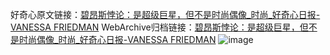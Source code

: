 好奇心原文链接：[碧昂斯悖论：是超级巨星，但不是时尚偶像_时尚_好奇心日报-VANESSA FRIEDMAN](https://www.qdaily.com/articles/1685.html)
WebArchive归档链接：[碧昂斯悖论：是超级巨星，但不是时尚偶像_时尚_好奇心日报-VANESSA FRIEDMAN](http://web.archive.org/web/20190623150024/https://www.qdaily.com/articles/1685.html)
![image](http://ww3.sinaimg.cn/large/007d5XDply1g3v4gh16qvj30u05hjqv5)
